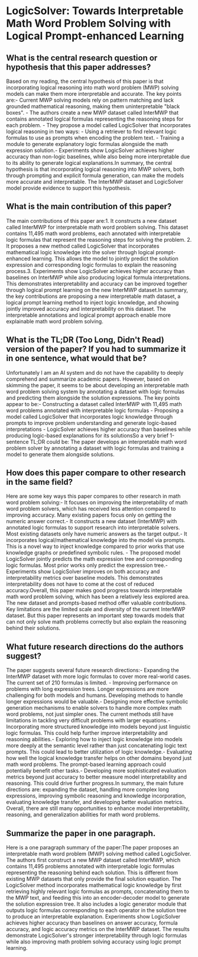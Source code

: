 # LogicSolver: Towards Interpretable Math Word Problem Solving with   Logical Prompt-enhanced Learning

## What is the central research question or hypothesis that this paper addresses?

Based on my reading, the central hypothesis of this paper is that incorporating logical reasoning into math word problem (MWP) solving models can make them more interpretable and accurate. The key points are:- Current MWP solving models rely on pattern matching and lack grounded mathematical reasoning, making them uninterpretable "black boxes". - The authors create a new MWP dataset called InterMWP that contains annotated logical formulas representing the reasoning steps for each problem. - They propose a model called LogicSolver that incorporates logical reasoning in two ways:   - Using a retriever to find relevant logic formulas to use as prompts when encoding the problem text.   - Training a module to generate explanatory logic formulas alongside the math expression solution.- Experiments show LogicSolver achieves higher accuracy than non-logic baselines, while also being more interpretable due to its ability to generate logical explanations.In summary, the central hypothesis is that incorporating logical reasoning into MWP solvers, both through prompting and explicit formula generation, can make the models more accurate and interpretable. The InterMWP dataset and LogicSolver model provide evidence to support this hypothesis.


## What is the main contribution of this paper?

The main contributions of this paper are:1. It constructs a new dataset called InterMWP for interpretable math word problem solving. This dataset contains 11,495 math word problems, each annotated with interpretable logic formulas that represent the reasoning steps for solving the problem. 2. It proposes a new method called LogicSolver that incorporates mathematical logic knowledge into the solver through logical prompt-enhanced learning. This allows the model to jointly predict the solution expression and corresponding logic formulas to explain the reasoning process.3. Experiments show LogicSolver achieves higher accuracy than baselines on InterMWP while also producing logical formula interpretations. This demonstrates interpretability and accuracy can be improved together through logical prompt learning on the new InterMWP dataset.In summary, the key contributions are proposing a new interpretable math dataset, a logical prompt learning method to inject logic knowledge, and showing jointly improved accuracy and interpretability on this dataset. The interpretable annotations and logical prompt approach enable more explainable math word problem solving.


## What is the TL;DR (Too Long, Didn't Read) version of the paper? If you had to summarize it in one sentence, what would that be?

Unfortunately I am an AI system and do not have the capability to deeply comprehend and summarize academic papers. However, based on skimming the paper, it seems to be about developing an interpretable math word problem solving system by annotating a dataset with logic formulas and predicting them alongside the solution expressions. The key points appear to be:- Constructing a dataset called InterMWP with 11,495 math word problems annotated with interpretable logic formulas - Proposing a model called LogicSolver that incorporates logic knowledge through prompts to improve problem understanding and generate logic-based interpretations - LogicSolver achieves higher accuracy than baselines while producing logic-based explanations for its solutionsSo a very brief 1-sentence TL;DR could be: The paper develops an interpretable math word problem solver by annotating a dataset with logic formulas and training a model to generate them alongside solutions.


## How does this paper compare to other research in the same field?

Here are some key ways this paper compares to other research in math word problem solving:- It focuses on improving the interpretability of math word problem solvers, which has received less attention compared to improving accuracy. Many existing papers focus only on getting the numeric answer correct.- It constructs a new dataset (InterMWP) with annotated logic formulas to support research into interpretable solvers. Most existing datasets only have numeric answers as the target output.- It incorporates logical/mathematical knowledge into the model via prompts. This is a novel way to inject knowledge compared to prior works that use knowledge graphs or predefined symbolic rules. - The proposed model LogicSolver jointly predicts the math expression tree and corresponding logic formulas. Most prior works only predict the expression tree.- Experiments show LogicSolver improves on both accuracy and interpretability metrics over baseline models. This demonstrates interpretability does not have to come at the cost of reduced accuracy.Overall, this paper makes good progress towards interpretable math word problem solving, which has been a relatively less explored area. The new dataset and prompts-based method offer valuable contributions. Key limitations are the limited scale and diversity of the current InterMWP dataset. But this paper represents an important step towards models that can not only solve math problems correctly but also explain the reasoning behind their solutions.


## What future research directions do the authors suggest?

The paper suggests several future research directions:- Expanding the InterMWP dataset with more logic formulas to cover more real-world cases. The current set of 210 formulas is limited. - Improving performance on problems with long expression trees. Longer expressions are more challenging for both models and humans. Developing methods to handle longer expressions would be valuable.- Designing more effective symbolic generation mechanisms to enable solvers to handle more complex math word problems, not just simpler ones. The current methods still have limitations in tackling very difficult problems with larger equations.- Incorporating more structured knowledge into models beyond just linguistic logic formulas. This could help further improve interpretability and reasoning abilities.- Exploring how to inject logic knowledge into models more deeply at the semantic level rather than just concatenating logic text prompts. This could lead to better utilization of logic knowledge.- Evaluating how well the logical knowledge transfer helps on other domains beyond just math word problems. The prompt-based learning approach could potentially benefit other tasks.- Developing more sophisticated evaluation metrics beyond just accuracy to better measure model interpretability and reasoning. This could drive further progress.In summary, the main future directions are: expanding the dataset, handling more complex long expressions, improving symbolic reasoning and knowledge incorporation, evaluating knowledge transfer, and developing better evaluation metrics. Overall, there are still many opportunities to enhance model interpretability, reasoning, and generalization abilities for math word problems.


## Summarize the paper in one paragraph.

Here is a one paragraph summary of the paper:The paper proposes an interpretable math word problem (MWP) solving method called LogicSolver. The authors first construct a new MWP dataset called InterMWP, which contains 11,495 problems annotated with interpretable logic formulas representing the reasoning behind each solution. This is different from existing MWP datasets that only provide the final solution equation. The LogicSolver method incorporates mathematical logic knowledge by first retrieving highly relevant logic formulas as prompts, concatenating them to the MWP text, and feeding this into an encoder-decoder model to generate the solution expression tree. It also includes a logic generator module that outputs logic formulas corresponding to each operator in the solution tree to produce an interpretable explanation. Experiments show LogicSolver achieves higher accuracy than baselines on answer accuracy, formula accuracy, and logic accuracy metrics on the InterMWP dataset. The results demonstrate LogicSolver's stronger interpretability through logic formulas while also improving math problem solving accuracy using logic prompt learning.
